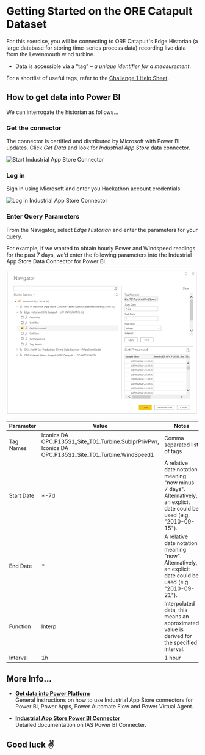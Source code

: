 # Getting Started on the ORE Catapult Dataset

For this exercise, you will be connecting to ORE Catapult's Edge Historian (a large database for storing time-series process data) recording live data from the Levenmouth wind turbine.

* Data is accessible via a “tag” – *a unique identifier for a measurement*.

For a shortlist of useful tags, refer to the [Challenge 1 Help Sheet](https://github.com/intelligentplant/codeless-hackathon-resource/blob/master/resources/Challenge%201%20-%20Info%20Pack.pdf).

## How to get data into Power BI

We can interrogate the historian as follows...

### Get the connector

 The connector is certified and distributed by Microsoft with Power BI updates. Click *Get Data* and look for *Industrial App Store* data connector.

![Start Industrial App Store Connector](https://intelligentplant.com/datasheets/powerplatform/resources/ias-pp-start-connector.gif)

### Log in

Sign in using Microsoft and enter you Hackathon account credentials. 

![Log in Industrial App Store Connector](https://intelligentplant.com/datasheets/powerplatform/resources/ias-pp-start-connector-log-in.gif)


### Enter Query Parameters

From the Navigator, select *Edge Historian* and enter the parameters for your query.

For example, if we wanted to obtain hourly  Power and Windspeed readings for the past 7 days, we’d enter the following parameters into the Industrial App Store Data Connector for Power BI.

![](images/Challenge1DataGuide01.png)

| Parameter | Value | Notes |
|-----------|-------|-------|
|Tag Names |  Iconics DA OPC.P135S1_Site_T01.Turbine.SubIprPrivPwr, Iconics DA OPC.P135S1_Site_T01.Turbine.WindSpeed1 | Comma separated list of tags |
| Start Date | *-7d| A relative date notation meaning "now minus 7 days". Alternatively, an explicit date could be used (e.g. "2010-09-15"). |
|End Date | *| A relative date notation meaning "now". Alternatively, an explicit date could be used (e.g. "2010-09-21").|
| Function | Interp | Interpolated data, this means an approximated value is derived for the specified interval.|
| Interval | 1h | 1 hour |

## More Info...

* [**Get data into Power Platform**](https://github.com/intelligentplant/codeless-hackathon-resource/blob/master/resources/get-data-into-power-platform.MD)<br/> General instructions on how to use Industrial App Store connectors for Power BI, Power Apps, Power Automate Flow and Power Virtual Agent.

* [**Industrial App Store Power BI Connector**](https://github.com/intelligentplant/IAS-Power-BI-connector)<br/> Detailed documentation on IAS Power BI Connecter.

## Good luck :v: